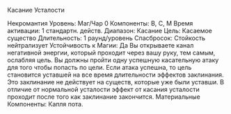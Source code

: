 
Касание Усталости

Некромантия
Уровень: Маг/Чар 0
Компоненты: В, С, М
Время активации: 1 стандартн. действ.
Диапазон: Касание
Цель: Касаемое существо
Длительность: 1 раунд/уровень
Спасбросок: Стойкость нейтрализует
Устойчивость к Магии: Да
Вы открываете канал негативной энергии, который проходит через вашу руку,
тем самым, ослабляя цель. Вы должны
пройти одну успешную касательную
атаку для того чтобы попасть по цели.
Если атака успешна, то цель становится уставшей на все время длительности
эффектов заклинания.
Это заклинание не действует на существ, которые уже были уставши. В
отличие от нормальной усталости эффект от касания усталости проходит
после того как заклинание закончится.
Материальные Компоненты: Капля
пота.